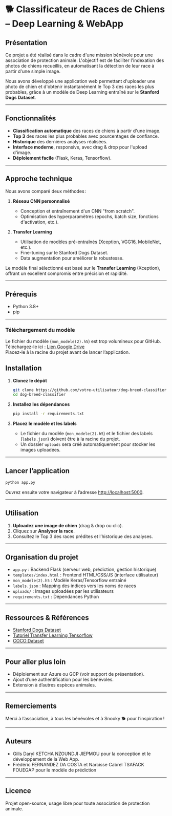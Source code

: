 # 🐕 Classificateur de Races de Chiens – Deep Learning & WebApp

## Présentation

Ce projet a été réalisé dans le cadre d'une mission bénévole pour une association de protection animale. L'objectif est de faciliter l'indexation des photos de chiens recueillis, en automatisant la détection de leur race à partir d'une simple image.

Nous avons développé une application web permettant d'uploader une photo de chien et d'obtenir instantanément le Top 3 des races les plus probables, grâce à un modèle de Deep Learning entraîné sur le **Stanford Dogs Dataset**.

---

## Fonctionnalités

- **Classification automatique** des races de chiens à partir d'une image.
- **Top 3** des races les plus probables avec pourcentages de confiance.
- **Historique** des dernières analyses réalisées.
- **Interface moderne**, responsive, avec drag & drop pour l'upload d'image.
- **Déploiement facile** (Flask, Keras, Tensorflow).

---

## Approche technique

Nous avons comparé deux méthodes :

1. **Réseau CNN personnalisé**  
   - Conception et entraînement d'un CNN "from scratch".
   - Optimisation des hyperparamètres (epochs, batch size, fonctions d'activation, etc.).

2. **Transfer Learning**  
   - Utilisation de modèles pré-entraînés (Xception, VGG16, MobileNet, etc.).
   - Fine-tuning sur le Stanford Dogs Dataset.
   - Data augmentation pour améliorer la robustesse.

Le modèle final sélectionné est basé sur le **Transfer Learning** (Xception), offrant un excellent compromis entre précision et rapidité.

---

## Prérequis

- Python 3.8+
- pip

---
### Téléchargement du modèle

Le fichier du modèle (`mon_modele(2).h5`) est trop volumineux pour GitHub.  
Téléchargez-le ici : [Lien Google Drive](https://drive.google.com/file/d/1uB_Obbd9z1xNZE-v2DZgLm-W-uLEsXsI/view?usp=drive_link)  
Placez-le à la racine du projet avant de lancer l’application.

## Installation

1. **Clonez le dépôt**  
   ```bash
   git clone https://github.com/votre-utilisateur/dog-breed-classifier.git
   cd dog-breed-classifier
   ```

2. **Installez les dépendances**  
   ```bash
   pip install -r requirements.txt
   ```

3. **Placez le modèle et les labels**  
   - Le fichier du modèle (`mon_modele(2).h5`) et le fichier des labels (`labels.json`) doivent être à la racine du projet.
   - Un dossier `uploads` sera créé automatiquement pour stocker les images uploadées.

---

## Lancer l’application

```bash
python app.py
```

Ouvrez ensuite votre navigateur à l’adresse [http://localhost:5000](http://localhost:5000).

---

## Utilisation

1. **Uploadez une image de chien** (drag & drop ou clic).
2. Cliquez sur **Analyser la race**.
3. Consultez le Top 3 des races prédites et l’historique des analyses.

---

## Organisation du projet

- `app.py` : Backend Flask (serveur web, prédiction, gestion historique)
- `templates/index.html` : Frontend HTML/CSS/JS (interface utilisateur)
- `mon_modele(2).h5` : Modèle Keras/Tensorflow entraîné
- `labels.json` : Mapping des indices vers les noms de races
- `uploads/` : Images uploadées par les utilisateurs
- `requirements.txt` : Dépendances Python

---

## Ressources & Références

- [Stanford Dogs Dataset](http://vision.stanford.edu/aditya86/ImageNetDogs/)
- [Tutoriel Transfer Learning Tensorflow](https://www.tensorflow.org/tutorials/images/transfer_learning)
- [COCO Dataset](https://cocodataset.org/#home)

---

## Pour aller plus loin

- Déploiement sur Azure ou GCP (voir support de présentation).
- Ajout d’une authentification pour les bénévoles.
- Extension à d’autres espèces animales.

---

## Remerciements

Merci à l’association, à tous les bénévoles et à Snooky 🐕 pour l’inspiration !

---

## Auteurs

- Gills Daryl KETCHA NZOUNDJI JIEPMOU pour la conception et le développement de la Web App.
- Frédéric FERNANDEZ DA COSTA et Narcisse Cabrel TSAFACK FOUEGAP pour le modèle de prédiction

---

## Licence

Projet open-source, usage libre pour toute association de protection animale.
